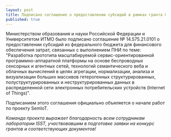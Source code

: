 ```yaml
---
layout: post
title: Подписано соглашение о предоставлении субсидий в рамках гранта ФЦП
published: true
---
```


Министерством образования и науки Российской Федерации и Университетом ИТМО было подписано соглашение № 14.575.21.0101 о предоставлении субсидий из федерального бюджета для финансового обеспечения затрат, связанных с выполнением ПНИ по теме: "Разработка прототипа масштабируемой сервис-ориентированной программно-аппаратной платформы на основе беспроводных сенсорных и агентных сетей, технологий семантического веба и облачных вычислений в целях агрегации, нормализации, анализа и визуализации больших массивов гетерогенных структурированных, полуструктурированных и неструктурированных данных в распределенной сети электронных потребительских устройств (Internet of Things)".

Подписанием этого соглашения официально объяляется о начале работ по проекту SemIoT.

*Команда проекта выражает благодарность всем сотрудникам лаборатории ISST, участвовавшим в подготовке заявки на конкурс грантов и соответствующих документов!*
